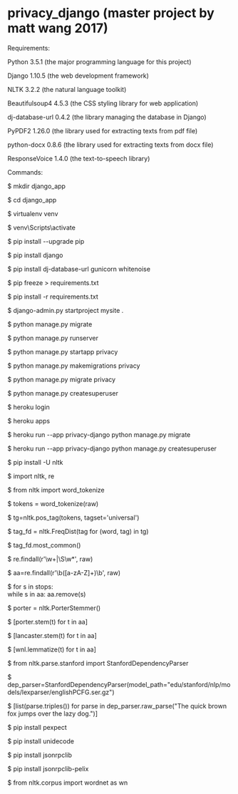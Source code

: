 # privacy_django (master project by matt wang 2017)


Requirements:

Python 3.5.1 (the major programming language for this project) 

Django 1.10.5 (the web development framework)  

NLTK 3.2.2 (the natural language toolkit)  

Beautifulsoup4 4.5.3 (the CSS styling library for web application)  

dj-database-url 0.4.2 (the library managing the database in Django)  

PyPDF2 1.26.0 (the library used for extracting texts from pdf file)  

python-docx 0.8.6 (the library used for extracting texts from docx file)  

ResponseVoice 1.4.0 (the text-to-speech library)   


Commands:   

$ mkdir django_app  

$ cd django_app  

$ virtualenv venv  

$ venv\Scripts\activate  

$ pip install --upgrade pip  

$ pip install django  

$ pip install dj-database-url gunicorn whitenoise  

$ pip freeze > requirements.txt  

$ pip install -r requirements.txt  

$ django-admin.py startproject mysite .  

$ python manage.py migrate  

$ python manage.py runserver  

$ python manage.py startapp privacy  

$ python manage.py makemigrations privacy  

$ python manage.py migrate privacy  

$ python manage.py createsuperuser  

$ heroku login  

$ heroku apps  

$ heroku run --app privacy-django python manage.py migrate  

$ heroku run --app privacy-django python manage.py createsuperuser  

$ pip install -U nltk  

$ import nltk, re  

$ from nltk import word_tokenize  

$ tokens = word_tokenize(raw)  

$ tg=nltk.pos_tag(tokens, tagset='universal')  

$ tag_fd = nltk.FreqDist(tag for (word, tag) in tg)  

$ tag_fd.most_common()  

$ re.findall(r'\w+|\S\w*', raw)  

$ aa=re.findall(r'\b([a-zA-Z]+)\b', raw)  

$ for s in stops:  
	while s in aa: aa.remove(s)  

$ porter = nltk.PorterStemmer()   

$ [porter.stem(t) for t in aa]  

$ [lancaster.stem(t) for t in aa]  

$ [wnl.lemmatize(t) for t in aa]  

$ from nltk.parse.stanford import StanfordDependencyParser  

$ dep_parser=StanfordDependencyParser(model_path="edu/stanford/nlp/models/lexparser/englishPCFG.ser.gz")  

$ [list(parse.triples()) for parse in dep_parser.raw_parse("The quick brown fox jumps over the lazy dog.")]  

$ pip install pexpect  

$ pip install unidecode  

$ pip install jsonrpclib  

$ pip install jsonrpclib-pelix  

$ from nltk.corpus import wordnet as wn  


